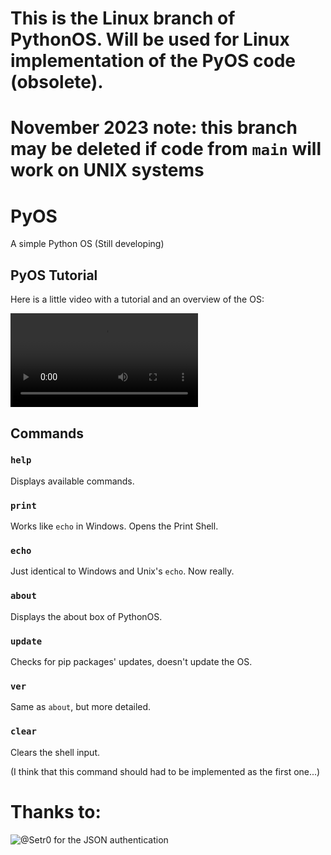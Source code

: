 # This is the Linux branch of PythonOS. Will be used for Linux implementation of the PyOS code (obsolete).
# November 2023 note: this branch may be deleted if code from `main` will work on UNIX systems

# PyOS
A simple Python OS (Still developing)

## PyOS Tutorial

Here is a little video with a tutorial and an overview of the OS:




![Video](https://user-images.githubusercontent.com/76620155/157094664-a1ccc3ee-48f3-473e-8ec6-c10e899e2a6d.mp4)





## Commands

### `help`

Displays available commands.

### `print`

Works like `echo` in Windows. Opens the Print Shell.

### `echo`

Just identical to Windows and Unix's `echo`. Now really.

### `about`

Displays the about box of PythonOS.

### `update`

Checks for pip packages' updates, doesn't update the OS.

### `ver`

Same as `about`, but more detailed.

### `clear`

Clears the shell input.

(I think that this command should had to be implemented as the first one...)

# Thanks to:

![@Setr0](https://github.com/Setr0) for the JSON authentication
